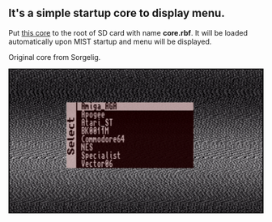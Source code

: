 ## It's a simple startup core to display menu.

Put [this core](https://github.com/ManuFerHi/SiDi-FPGA/tree/master/Core/menu/release) to the root of SD card with name **core.rbf**. It will be loaded automatically upon MIST startup and menu will be displayed. 

Original core from Sorgelig.

![screenshot](menu.png)
